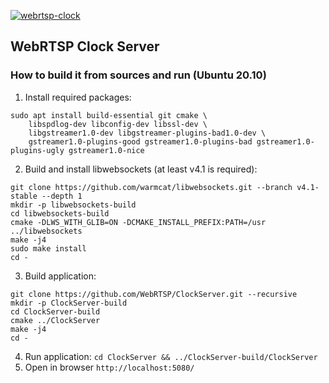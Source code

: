 [![webrtsp-clock](https://snapcraft.io/webrtsp-clock/badge.svg)](https://snapcraft.io/webrtsp-clock)

## WebRTSP Clock Server

### How to build it from sources and run (Ubuntu 20.10)

1. Install required packages:
```
sudo apt install build-essential git cmake \
    libspdlog-dev libconfig-dev libssl-dev \
    libgstreamer1.0-dev libgstreamer-plugins-bad1.0-dev \
    gstreamer1.0-plugins-good gstreamer1.0-plugins-bad gstreamer1.0-plugins-ugly gstreamer1.0-nice
```

2. Build and install libwebsockets (at least v4.1 is required):
```
git clone https://github.com/warmcat/libwebsockets.git --branch v4.1-stable --depth 1
mkdir -p libwebsockets-build
cd libwebsockets-build
cmake -DLWS_WITH_GLIB=ON -DCMAKE_INSTALL_PREFIX:PATH=/usr ../libwebsockets
make -j4
sudo make install
cd -
```

3. Build application:
```
git clone https://github.com/WebRTSP/ClockServer.git --recursive
mkdir -p ClockServer-build
cd ClockServer-build
cmake ../ClockServer
make -j4
cd -
```

4. Run application: `cd ClockServer && ../ClockServer-build/ClockServer`
5. Open in browser `http://localhost:5080/`
